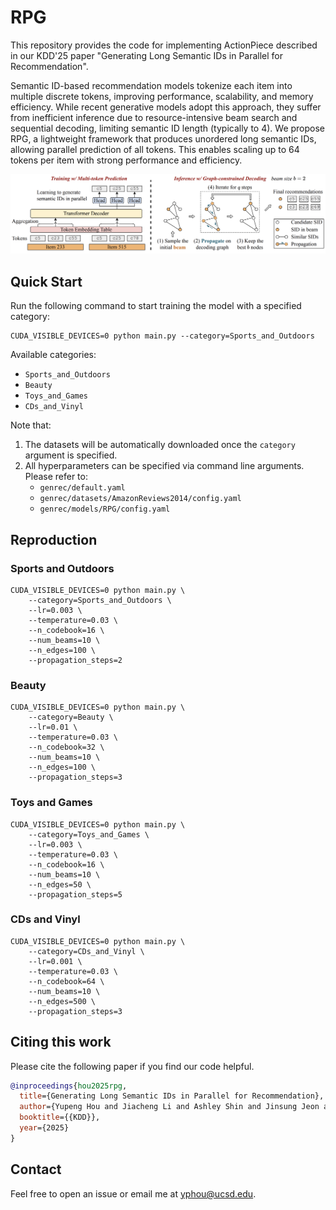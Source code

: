 # RPG

This repository provides the code for implementing ActionPiece described in our KDD'25 paper "Generating Long Semantic IDs in Parallel for Recommendation".

Semantic ID-based recommendation models tokenize each item into multiple discrete tokens, improving performance, scalability, and memory efficiency. While recent generative models adopt this approach, they suffer from inefficient inference due to resource-intensive beam search and sequential decoding, limiting semantic ID length (typically to 4). We propose RPG, a lightweight framework that produces unordered long semantic IDs, allowing parallel prediction of all tokens. This enables scaling up to 64 tokens per item with strong performance and efficiency.

<div align="center"> 
<img src="asset/model.png"/>
</div>

## Quick Start

Run the following command to start training the model with a specified category:

```
CUDA_VISIBLE_DEVICES=0 python main.py --category=Sports_and_Outdoors
```

Available categories:
* `Sports_and_Outdoors`
* `Beauty`
* `Toys_and_Games`
* `CDs_and_Vinyl`

Note that:
1. The datasets will be automatically downloaded once the `category` argument is specified.
2. All hyperparameters can be specified via command line arguments. Please refer to:
    * `genrec/default.yaml`
    * `genrec/datasets/AmazonReviews2014/config.yaml`
    * `genrec/models/RPG/config.yaml`

## Reproduction

### Sports and Outdoors

```
CUDA_VISIBLE_DEVICES=0 python main.py \
    --category=Sports_and_Outdoors \
    --lr=0.003 \
    --temperature=0.03 \
    --n_codebook=16 \
    --num_beams=10 \
    --n_edges=100 \
    --propagation_steps=2
```

### Beauty

```
CUDA_VISIBLE_DEVICES=0 python main.py \
    --category=Beauty \
    --lr=0.01 \
    --temperature=0.03 \
    --n_codebook=32 \
    --num_beams=10 \
    --n_edges=100 \
    --propagation_steps=3
```

### Toys and Games

```
CUDA_VISIBLE_DEVICES=0 python main.py \
    --category=Toys_and_Games \
    --lr=0.003 \
    --temperature=0.03 \
    --n_codebook=16 \
    --num_beams=10 \
    --n_edges=50 \
    --propagation_steps=5
```

### CDs and Vinyl

```
CUDA_VISIBLE_DEVICES=0 python main.py \
    --category=CDs_and_Vinyl \
    --lr=0.001 \
    --temperature=0.03 \
    --n_codebook=64 \
    --num_beams=10 \
    --n_edges=500 \
    --propagation_steps=3
```

## Citing this work

Please cite the following paper if you find our code helpful.

```bibtex
@inproceedings{hou2025rpg,
  title={Generating Long Semantic IDs in Parallel for Recommendation},
  author={Yupeng Hou and Jiacheng Li and Ashley Shin and Jinsung Jeon and Abhishek Santhanam and Wei Shao and Kaveh Hassani and Ning Yao and Julian McAuley},
  booktitle={{KDD}},
  year={2025}
}
```

## Contact

Feel free to open an issue or email me at [yphou@ucsd.edu](mailto:yphou@ucsd.edu).
